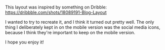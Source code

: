 This layout was inspired by something on Dribble: https://dribbble.com/shots/18089191-Blog-Layout

I wanted to try to recreate it, and I think it turned out pretty well.
The only thing I deliberately kept in on the mobile version was the social media icons, because I think they're important to keep on the mobile version.

I hope you enjoy it!